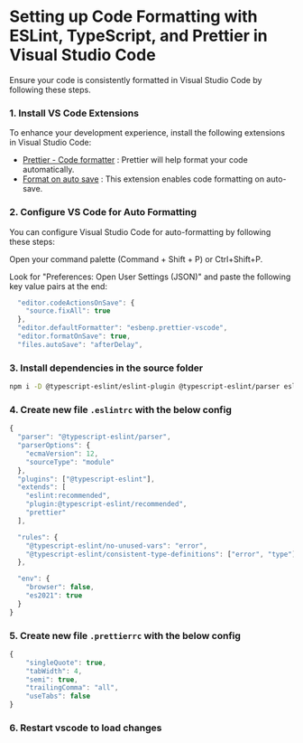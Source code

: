 # Setting up Code Formatting with ESLint, TypeScript, and Prettier in Visual Studio Code

Ensure your code is consistently formatted in Visual Studio Code by following these steps.

### 1. Install VS Code Extensions

To enhance your development experience, install the following extensions in Visual Studio Code:

- [Prettier - Code formatter](https://marketplace.visualstudio.com/items?itemName=esbenp.prettier-vscode) : Prettier will help format your code automatically.
- [Format on auto save](https://marketplace.visualstudio.com/items?itemName=BdSoftware.format-on-auto-save) : This extension enables code formatting on auto-save.

### 2. Configure VS Code for Auto Formatting

You can configure Visual Studio Code for auto-formatting by following these steps:
 
 Open your command palette (Command + Shift + P) or Ctrl+Shift+P.
 
 Look for "Preferences: Open User Settings (JSON)" and paste the following key value pairs at the end:

```javascript
  "editor.codeActionsOnSave": {
    "source.fixAll": true
  },
  "editor.defaultFormatter": "esbenp.prettier-vscode",
  "editor.formatOnSave": true,
  "files.autoSave": "afterDelay",

```

### 3. Install dependencies in the source folder
```bash
npm i -D @typescript-eslint/eslint-plugin @typescript-eslint/parser eslint eslint-config-prettier prettier typescript
```
 
### 4. Create new file `.eslintrc` with the below config
``` javascript
{
  "parser": "@typescript-eslint/parser",
  "parserOptions": {
    "ecmaVersion": 12,
    "sourceType": "module"
  },
  "plugins": ["@typescript-eslint"],
  "extends": [
    "eslint:recommended",
    "plugin:@typescript-eslint/recommended",
    "prettier"
  ],

  "rules": {
    "@typescript-eslint/no-unused-vars": "error",
    "@typescript-eslint/consistent-type-definitions": ["error", "type"]
  },

  "env": {
    "browser": false,
    "es2021": true
  }
}
```

### 5. Create new file `.prettierrc` with the below config
``` javascript
{
    "singleQuote": true,
    "tabWidth": 4,
    "semi": true,
    "trailingComma": "all",
    "useTabs": false
}
```
### 6. Restart vscode to load changes

